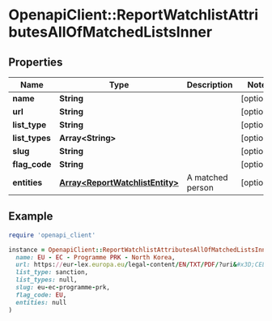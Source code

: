 # OpenapiClient::ReportWatchlistAttributesAllOfMatchedListsInner

## Properties

| Name | Type | Description | Notes |
| ---- | ---- | ----------- | ----- |
| **name** | **String** |  | [optional] |
| **url** | **String** |  | [optional] |
| **list_type** | **String** |  | [optional] |
| **list_types** | **Array&lt;String&gt;** |  | [optional] |
| **slug** | **String** |  | [optional] |
| **flag_code** | **String** |  | [optional] |
| **entities** | [**Array&lt;ReportWatchlistEntity&gt;**](ReportWatchlistEntity.md) | A matched person | [optional] |

## Example

```ruby
require 'openapi_client'

instance = OpenapiClient::ReportWatchlistAttributesAllOfMatchedListsInner.new(
  name: EU - EC - Programme PRK - North Korea,
  url: https://eur-lex.europa.eu/legal-content/EN/TXT/PDF/?uri&#x3D;CELEX:32017R1509&amp;from&#x3D;EN,
  list_type: sanction,
  list_types: null,
  slug: eu-ec-programme-prk,
  flag_code: EU,
  entities: null
)
```

